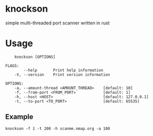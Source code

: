 # knockson
simple multi-threaded port scanner written in rust

# Usage
```USAGE:
    knockson [OPTIONS]

FLAGS:
        --help       Print help information
    -V, --version    Print version information

OPTIONS:
    -a, --amount-thread <AMOUNT_THREAD>    [default: 10]
    -f, --from-port <FROM_PORT>            [default: 1]
    -h, --host <HOST>                      [default: 127.0.0.1]
    -t, --to-port <TO_PORT>                [default: 65535]
```
    
## Example
`knockson -f 1 -t 200 -h scanme.nmap.org -a 100`
